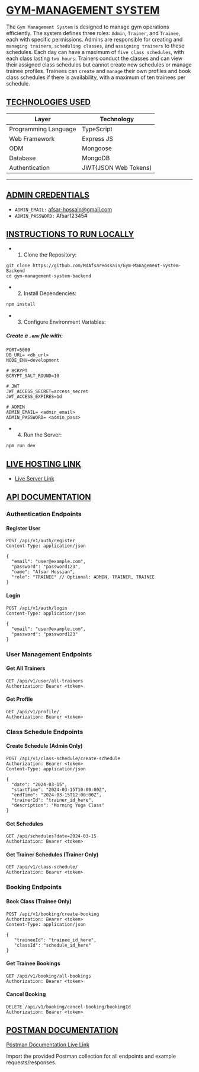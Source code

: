 # [GYM-MANAGEMENT SYSTEM]()

The `Gym Management System` is designed to manage gym operations efficiently. The system defines three roles: `Admin`, `Trainer`, and `Trainee`, each with specific permissions. Admins are responsible for creating and `managing trainers`, `scheduling classes`, and `assigning trainers` to these schedules. Each day can have a maximum of `five class schedules`, with each class lasting `two hours`. Trainers conduct the classes and can view their assigned class schedules but cannot create new schedules or manage trainee profiles. Trainees can `create` and `manage` their own profiles and book class schedules if there is availability, with a maximum of ten trainees per schedule.

## [TECHNOLOGIES USED]()

| **Layer**            | **Technology**       |
| -------------------- | -------------------- |
| Programming Language | TypeScript           |
| Web Framework        | Express JS           |
| ODM                  | Mongoose             |
| Database             | MongoDB              |
| Authentication       | JWT(JSON Web Tokens) |

---

## [ADMIN CREDENTIALS]()

- `ADMIN_EMAIL:` afsar-hossain@gmail.com
- `ADMIN_PASSWORD:` Afsar12345#

## [INSTRUCTIONS TO RUN LOCALLY]()

- 1.  Clone the Repository:

```npm
git clone https://github.com/MdAfsarHossain/Gym-Management-System-Backend
cd gym-management-system-backend
```

- 2. Install Dependencies:

```ts
npm install
```

- 3. Configure Environment Variables:

##### Create a `.env` file with:

```npm
PORT=5000
DB_URL= <db_url>
NODE_ENV=development

# BCRYPT
BCRYPT_SALT_ROUND=10

# JWT
JWT_ACCESS_SECRET=access_secret
JWT_ACCESS_EXPIRES=1d

# ADMIN
ADMIN_EMAIL= <admin_email>
ADMIN_PASSWORD= <admin_pass>
```

- 4. Run the Server:

```ts
npm run dev
```

## [LIVE HOSTING LINK]()

- <a href="https://gym-management-system-backend.vercel.app">Live Server Link</a>

## [API DOCUMENTATION]()

### Authentication Endpoints

#### Register User

```
POST /api/v1/auth/register
Content-Type: application/json

{
  "email": "user@example.com",
  "password": "password123",
  "name": "Afsar Hossian",
  "role": "TRAINEE" // Optional: ADMIN, TRAINER, TRAINEE
}
```

#### Login

```
POST /api/v1/auth/login
Content-Type: application/json

{
  "email": "user@example.com",
  "password": "password123"
}
```

### User Management Endpoints

#### Get All Trainers

```
GET /api/v1/user/all-trainers
Authorization: Bearer <token>
```

#### Get Profile

```
GET /api/v1/profile/
Authorization: Bearer <token>
```

### Class Schedule Endpoints

#### Create Schedule (Admin Only)

```
POST /api/v1/class-schedule/create-schedule
Authorization: Bearer <token>
Content-Type: application/json

{
  "date": "2024-03-15",
  "startTime": "2024-03-15T10:00:00Z",
  "endTime": "2024-03-15T12:00:00Z",
  "trainerId": "trainer_id_here",
  "description": "Morning Yoga Class"
}
```

#### Get Schedules

```
GET /api/schedules?date=2024-03-15
Authorization: Bearer <token>
```

#### Get Trainer Schedules (Trainer Only)

```
GET /api/v1/class-schedule/
Authorization: Bearer <token>
```

### Booking Endpoints

#### Book Class (Trainee Only)

```
POST /api/v1/booking/create-booking
Authorization: Bearer <token>
Content-Type: application/json

{
   "traineeId": "trainee_id_here",
   "classId": "schedule_id_here"
}
```

#### Get Trainee Bookings

```
GET /api/v1/booking/all-bookings
Authorization: Bearer <token>
```

#### Cancel Booking

```
DELETE /api/v1/booking/cancel-booking/bookingId
Authorization: Bearer <token>
```

## [POSTMAN DOCUMENTATION](https://documenter.getpostman.com/view/17765698/2sB34foMZv)

<a href="https://documenter.getpostman.com/view/17765698/2sB34foMZv">Postman Documentation Live Link</a>

Import the provided Postman collection for all endpoints and example requests/responses.
